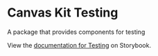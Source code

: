 # Canvas Kit Testing

A package that provides components for testing

View the
[documentation for Testing](https://workday.github.io/canvas-kit/?path=/docs/guides-testing--docs)
on Storybook.
